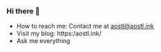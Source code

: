 ### Hi there 👋

- How to reach me: Contact me at aostl@aostl.ink
- Visit my blog: https:/aostl.ink/
- Ask me everything

